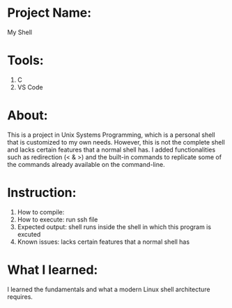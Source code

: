 # Project Name: 
My Shell

# Tools:
1. C
2. VS Code

# About:
This is a project in Unix Systems Programming, which is a personal shell that is customized to my own needs. However, this is not the complete shell and lacks certain features that a normal shell has. I added functionalities such as redirection (< & >) and the built-in commands to replicate some of the commands already available on the command-line.

# Instruction: 

1. How to compile: 
2. How to execute: run ssh file
3. Expected output: shell runs inside the shell in which this program is excuted
4. Known issues: lacks certain features that a normal shell has

# What I learned:
I learned the fundamentals and what a modern Linux shell architecture requires. 
